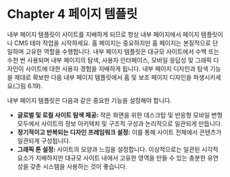 # Chapter 4 페이지 템플릿

내부 페이지 템플릿이 사이트를 지배하게 되므로 항상 내부 페이지에서 페이지 템플릿이나 CMS 테마 작업을 시작하세요. 홈 페이지는 중요하지만 홈 페이지는 본질적으로 단일하며 고유한 역할을 수행합니다. 내부 페이지 템플릿은 대규모 사이트에서 수백 또는 수천 번 사용되며 내부 페이지의 탐색, 사용자 인터페이스, 모바일 응답성 및 그래픽 디자인이 사이트에 대한 사용자 경험을 지배하게 됩니다. 내부 페이지 디자인과 탐색 기능을 제대로 확보한 다음 내부 페이지 템플릿에서 홈 및 보조 페이지 디자인을 파생시키세요(그림 6.19).

내부 페이지 템플릿은 다음과 같은 중요한 기능을 설정해야 합니다.

- **글로벌 및 로컬 사이트 탐색 제공:** 작은 화면을 위한 데스크탑 및 반응형 모바일 변형 모두에서 사이트의 정보 아키텍처 및 구조적 구성과 논리적으로 일관되게 만듭니다.
- **정기적이고 반복되는 디자인 프레임워크 설정:** 이를 통해 사이트 전체에서 콘텐츠가 일관되게 구성됩니다.
- **그래픽 톤 설정:** 사이트의 모양과 느낌을 설정합니다. 이상적으로는 일관된 시각적 요소가 지배하지만 대규모 사이트 내에서 고유한 영역을 만들 수 있는 충분한 유연성을 갖춘 시스템을 사용하는 것이 좋습니다.
